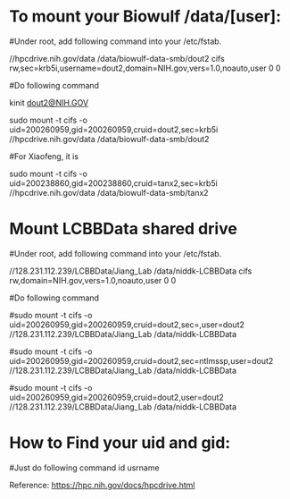 # To mount your Biowulf /data/[user]:

#Under root, add following command into your /etc/fstab.

//hpcdrive.nih.gov/data /data/biowulf-data-smb/dout2 cifs rw,sec=krb5i,username=dout2,domain=NIH.gov,vers=1.0,noauto,user 0 0

#Do following command

kinit dout2@NIH.GOV

sudo mount -t cifs -o uid=200260959,gid=200260959,cruid=dout2,sec=krb5i //hpcdrive.nih.gov/data /data/biowulf-data-smb/dout2

#For Xiaofeng, it is

sudo mount -t cifs -o uid=200238860,gid=200238860,cruid=tanx2,sec=krb5i //hpcdrive.nih.gov/data /data/biowulf-data-smb/tanx2

# Mount LCBBData shared drive

#Under root, add following command into your /etc/fstab.

//128.231.112.239/LCBBData/Jiang_Lab /data/niddk-LCBBData cifs rw,domain=NIH.gov,vers=1.0,noauto,user 0 0

#Do following command

#sudo mount -t cifs -o uid=200260959,gid=200260959,cruid=dout2,sec=,user=dout2 //128.231.112.239/LCBBData/Jiang_Lab /data/niddk-LCBBData

#sudo mount -t cifs -o uid=200260959,gid=200260959,cruid=dout2,sec=ntlmssp,user=dout2 //128.231.112.239/LCBBData/Jiang_Lab /data/niddk-LCBBData

#sudo mount -t cifs -o uid=200260959,gid=200260959,cruid=dout2,user=dout2 //128.231.112.239/LCBBData/Jiang_Lab /data/niddk-LCBBData

# How to Find your uid and gid:
#Just do following command
id usrname

Reference: https://hpc.nih.gov/docs/hpcdrive.html 
